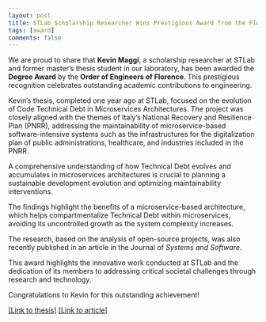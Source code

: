 ```yaml
---
layout: post
title: STLab Scholarship Researcher Wins Prestigious Award from the Florence Order of Engineers
tags: [award]
comments: false
---
```


We are proud to share that **Kevin Maggi**, a scholarship researcher at STLab and former master’s thesis student in our laboratory, has been awarded the **Degree Award** by the **Order of Engineers of Florence**. This prestigious recognition celebrates outstanding academic contributions to engineering.

Kevin’s thesis, completed one year ago at STLab, focused on the evolution of Code Technical Debt in Microservices Architectures. The project was closely aligned with the themes of Italy’s National Recovery and Resilience Plan (PNRR), addressing the maintainability of microservice-based software-intensive systems such as the infrastructures for the digitalization plan of public administrations, healthcare, and industries included in the PNRR.

A comprehensive understanding of how Technical Debt evolves and accumulates in microservices architectures is crucial to planning a sustainable development evolution and optimizing maintainability interventions. 

The findings highlight the benefits of a microservice-based architecture, which helps compartmentalize Technical Debt within microservices, avoiding its uncontrolled growth as the system complexity increases. 

The research, based on the analysis of open-source projects, was also recently published in an article in the Journal of _Systems and Software_.

This award highlights the innovative work conducted at STLab and the dedication of its members to addressing critical societal challenges through research and technology.

Congratulations to Kevin for this outstanding achievement!

[[Link to thesis]](https://kevinmaggi.github.io/assets/theses/master2023.pdf) [[Link to article]](https://www.gallitorrini.com/comunicati/universita-dal-simulatore-per-motociclisti-alla-gestione-dei-rifiuti-sanitari-ecco-i-vincitori-dei-premi-e-borse-di-studio-dellordine-degli-ingegneri-di-firenze/)
